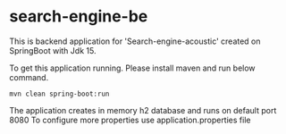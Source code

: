 # search-engine-be

This is backend application for 'Search-engine-acoustic' created on SpringBoot with Jdk 15.

To get this application running. Please install maven and run below command.

`mvn clean spring-boot:run`

The application creates in memory h2 database and runs on default port 8080
To configure more properties use application.properties file